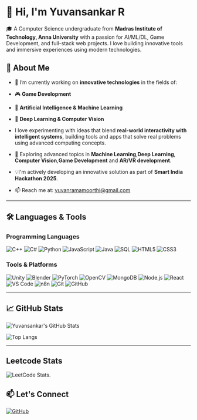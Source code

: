 # 👋 Hi, I'm Yuvansankar R

🎓 A Computer Science undergraduate from **Madras Institute of Technology, Anna University** with a passion for AI/ML/DL, Game Development, and full-stack web projects. I love building innovative tools and immersive experiences using modern technologies.

## 🚀 About Me
- 🚀 I’m currently working on **innovative technologies** in the fields of:

- 🎮 **Game Development**
- 🤖 **Artificial Intelligence & Machine Learning**
- 🧠 **Deep Learning & Computer Vision**
-  I love experimenting with ideas that blend **real-world interactivity with intelligent systems**, building tools and apps that solve real problems using advanced computing concepts.
- 🌱 Exploring advanced topics in **Machine Learning**,**Deep Learning**, **Computer Vision**,**Game Development** and **AR/VR development**.
- 💡I'm actively developing an innovative solution as part of **Smart India Hackathon 2025**.  
- 📫 Reach me at: yuvanramamoorthi@gmail.com

---

## 🛠️ Languages & Tools

### Programming Languages
![C++](https://img.shields.io/badge/C++-00599C?style=for-the-badge&logo=cplusplus&logoColor=white)
![C#](https://img.shields.io/badge/C%23-239120?style=for-the-badge&logo=csharp&logoColor=white)
![Python](https://img.shields.io/badge/Python-3776AB?style=for-the-badge&logo=python&logoColor=white)
![JavaScript](https://img.shields.io/badge/JavaScript-F7DF1E?style=for-the-badge&logo=javascript&logoColor=black)
![Java](https://img.shields.io/badge/Java-ED8B00?style=for-the-badge&logo=java&logoColor=white)
![SQL](https://img.shields.io/badge/SQL-336791?style=for-the-badge&logo=postgresql&logoColor=white)
![HTML5](https://img.shields.io/badge/HTML5-E34F26?style=for-the-badge&logo=html5&logoColor=white)
![CSS3](https://img.shields.io/badge/CSS3-1572B6?style=for-the-badge&logo=css3&logoColor=white)

### Tools & Platforms
![Unity](https://img.shields.io/badge/Unity-100000?style=for-the-badge&logo=unity&logoColor=white)
![Blender](https://img.shields.io/badge/Blender-F5792A?style=for-the-badge&logo=blender&logoColor=white)
![PyTorch](https://img.shields.io/badge/PyTorch-EE4C2C?style=for-the-badge&logo=pytorch&logoColor=white)
![OpenCV](https://img.shields.io/badge/OpenCV-5C3EE8?style=for-the-badge&logo=opencv&logoColor=white)
![MongoDB](https://img.shields.io/badge/MongoDB-47A248?style=for-the-badge&logo=mongodb&logoColor=white)
![Node.js](https://img.shields.io/badge/Node.js-339933?style=for-the-badge&logo=nodedotjs&logoColor=white)
![React](https://img.shields.io/badge/React-20232A?style=for-the-badge&logo=react&logoColor=61DAFB)
![VS Code](https://img.shields.io/badge/VS%20Code-007ACC?style=for-the-badge&logo=visualstudiocode&logoColor=white)
![n8n](https://img.shields.io/badge/n8n-FE6126?style=for-the-badge&logo=n8n&logoColor=white)
![Git](https://img.shields.io/badge/Git-F05032?style=for-the-badge&logo=git&logoColor=white)
![GitHub](https://img.shields.io/badge/GitHub-181717?style=for-the-badge&logo=github&logoColor=white)

---





## 📈 GitHub Stats

![Yuvansankar's GitHub Stats](https://github-readme-stats.vercel.app/api?username=YUVAN0907&show_icons=true&theme=radical)

![Top Langs](https://github-readme-stats.vercel.app/api/top-langs/?username=YUVAN0907&layout=compact&theme=radical)

---
## Leetcode Stats
![LeetCode Stats](https://leetcard.jacoblin.cool/2023503060?ext=activity).

## 📫 Let's Connect


[![GitHub](https://img.shields.io/badge/GitHub-Follow-black?style=for-the-badge&logo=github)](https://github.com/YUVAN0907)
